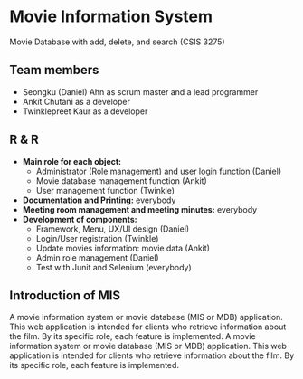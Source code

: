 # Movie Information System
Movie Database with add, delete, and search (CSIS 3275)

##	Team members
-	Seongku (Daniel) Ahn as scrum master and a lead programmer
-	Ankit Chutani as a developer
-	Twinklepreet Kaur as a developer

## R & R

* **Main role for each object:**
 	- Administrator (Role management) and user login function (Daniel)
 	- Movie database management function (Ankit)
 	- User management function (Twinkle)
* **Documentation and Printing:** everybody
* **Meeting room management and meeting minutes:** everybody
* **Development of components:**
 	- Framework, Menu, UX/UI design (Daniel)
 	- Login/User registration (Twinkle)
 	- Update movies information: movie data (Ankit)
 	- Admin role management (Daniel)
 	- Test with Junit and Selenium (everybody)


##	Introduction of MIS

A movie information system or movie database (MIS or MDB) application. This web application is intended for clients who retrieve information about the film. By its specific role, each feature is implemented. A movie information system or movie database (MIS or MDB) application. This web application is intended for clients who retrieve information about the film. By its specific role, each feature is implemented.

